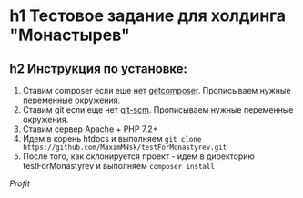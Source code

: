 h1 Тестовое задание для холдинга "Монастырев"
======
h2 Инструкция по установке:
---
1. Ставим composer если еще нет [getcomposer](https://getcomposer.org/). Прописываем нужные переменные окружения.
2. Ставим git если еще нет [git-scm](https://git-scm.com/download/). Прописываем нужные переменные окружения.
3. Ставим сервер Apache + PHP 7.2+
4. Идем в корень htdocs и выполняем `git clone https://github.com/MaximMNsk/testForMonastyrev.git`
5. После того, как склонируется проект - идем в директорию testForMonastyrev и выполняем `composer install`

*Profit*
